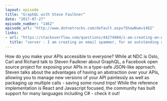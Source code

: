 ```yaml
---
layout: episode
title: "GraphQL with Steve Faulkner"
date: "2017-07-27"
episode_number: "1462"
episode_url: "http://www.dotnetrocks.com/default.aspx?ShowNum=1462"
links:
- url: "https://stackoverflow.com/questions/44274904/i-am-creating-an-email-spammer-for-an-outstanding-cause"
  title: "server - I am creating an email spammer, for an outstanding cause - Stack Overflow"
---
```


How do you make your APIs accessible to everyone? While at NDC is Oslo, Carl and Richard talk to Steven Faulkner about GraphQL, a Facebook open source project for exposing your APIs in a type-safe JSON-like approach. Steven talks about the advantages of having an abstraction over your APIs, allowing you to manage new versions of your API painlessly as well as packaging up multiple calls - saving some round trips! While the reference implementation is React and Javascript focused, the community has built support for many languages including C# - check it out!
